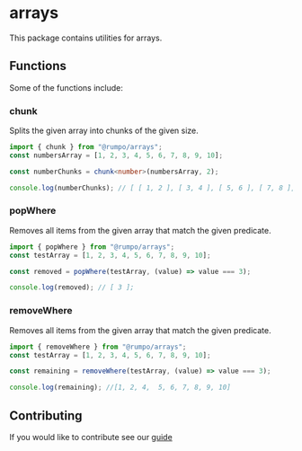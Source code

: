 # arrays

This package contains utilities for arrays.

## Functions

Some of the functions include:

### chunk

Splits the given array into chunks of the given size.

```ts
import { chunk } from "@rumpo/arrays";
const numbersArray = [1, 2, 3, 4, 5, 6, 7, 8, 9, 10];

const numberChunks = chunk<number>(numbersArray, 2);

console.log(numberChunks); // [ [ 1, 2 ], [ 3, 4 ], [ 5, 6 ], [ 7, 8 ], [ 9, 10 ] ]
```

### popWhere

Removes all items from the given array that match the given predicate.

```ts
import { popWhere } from "@rumpo/arrays";
const testArray = [1, 2, 3, 4, 5, 6, 7, 8, 9, 10];

const removed = popWhere(testArray, (value) => value === 3);

console.log(removed); // [ 3 ];
```

### removeWhere

Removes all items from the given array that match the given predicate.

```ts
import { removeWhere } from "@rumpo/arrays";
const testArray = [1, 2, 3, 4, 5, 6, 7, 8, 9, 10];

const remaining = removeWhere(testArray, (value) => value === 3);

console.log(remaining); //[1, 2, 4,  5, 6, 7, 8, 9, 10]
```

## Contributing

If you would like to contribute see our
[guide](https://github.com/rmalcomber/rumpo_std/blob/main/README.md)
